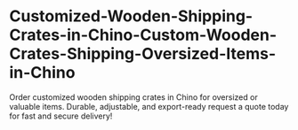 # Customized-Wooden-Shipping-Crates-in-Chino-Custom-Wooden-Crates-Shipping-Oversized-Items-in-Chino
Order customized wooden shipping crates in Chino for oversized or valuable items. Durable, adjustable, and export-ready request a quote today for fast and secure delivery!
